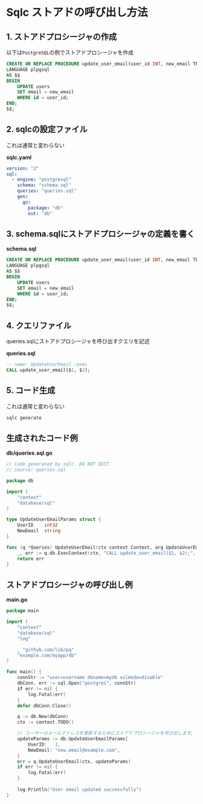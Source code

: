 # Sqlc ストアドの呼び出し方法

## 1. ストアドプロシージャの作成

以下は`PostgreSQL`の例でストアドプロシージャを作成

```sql
CREATE OR REPLACE PROCEDURE update_user_email(user_id INT, new_email TEXT)
LANGUAGE plpgsql
AS $$
BEGIN
    UPDATE users
    SET email = new_email
    WHERE id = user_id;
END;
$$;
```

## 2. sqlcの設定ファイル

これは通常と変わらない

**sqlc.yaml**

```yaml
version: "2"
sql:
  - engine: "postgresql"
    schema: "schema.sql"
    queries: "queries.sql"
    gen:
      go: 
        package: "db"
        out: "db"
```

## 3. schema.sqlにストアドプロシージャの定義を書く

**schema.sql**

```sql
CREATE OR REPLACE PROCEDURE update_user_email(user_id INT, new_email TEXT)
LANGUAGE plpgsql
AS $$
BEGIN
    UPDATE users
    SET email = new_email
    WHERE id = user_id;
END;
$$;
```

## 4. クエリファイル

queries.sqlにストアドプロシージャを呼び出すクエリを記述

**queries.sql**

```sql
-- name: UpdateUserEmail :exec
CALL update_user_email($1, $2);
```

## 5. コード生成

これは通常と変わらない

```sh
sqlc generate
```

## 生成されたコード例

**db/queries.sql.go**

```go
// Code generated by sqlc. DO NOT EDIT.
// source: queries.sql

package db

import (
    "context"
    "database/sql"
)

type UpdateUserEmailParams struct {
    UserID    int32
    NewEmail  string
}

func (q *Queries) UpdateUserEmail(ctx context.Context, arg UpdateUserEmailParams) error {
    _, err := q.db.ExecContext(ctx, "CALL update_user_email($1, $2);", arg.UserID, arg.NewEmail)
    return err
}
```

## ストアドプロシージャの呼び出し例

**main.go**

```go
package main

import (
    "context"
    "database/sql"
    "log"

    _ "github.com/lib/pq"
    "example.com/myapp/db"
)

func main() {
    connStr := "user=username dbname=mydb sslmode=disable"
    dbConn, err := sql.Open("postgres", connStr)
    if err != nil {
        log.Fatal(err)
    }
    defer dbConn.Close()

    q := db.New(dbConn)
    ctx := context.TODO()

    // ユーザーのメールアドレスを更新するためにストアドプロシージャを呼び出します。
    updateParams := db.UpdateUserEmailParams{
        UserID:   1,
        NewEmail: "new.email@example.com",
    }
    err = q.UpdateUserEmail(ctx, updateParams)
    if err != nil {
        log.Fatal(err)
    }
    
    log.Println("User email updated successfully")
}
```
